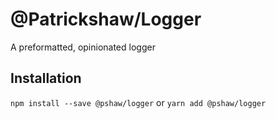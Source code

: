 # @Patrickshaw/Logger

A preformatted, opinionated logger

## Installation

`npm install --save @pshaw/logger`
or
`yarn add @pshaw/logger`

